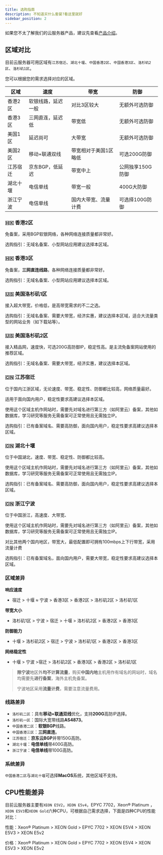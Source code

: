```yaml
---
title: 选购指南
description: 不知道买什么套餐?看这里就好
sidebar_position: 2
---
```

如果您不太了解我们的云服务器产品，建议先查看[产品介绍](/docs/rcs/)。

## 区域对比

目前云服务器可用区域有`江苏宿迁`、`湖北十堰`、`中国香港2区`、`中国香港3区`、`洛杉矶2区`、`洛杉矶1区`。

您可以根据您的需求选择对应的区域。


| 区域   | 速度        | 带宽          | 防御         |
|------|-----------|-------------|------------|
| 香港2区 | 软银线路，延迟一般 | 对比3区较大      | 无额外可选防御    |
| 香港3区 | 三网直连，延迟低  | 带宽低         | 无额外可选防御    |
| 美国1区 | 延迟尚可      | 大带宽         | 无额外可选防御    |
| 美国2区 | 移动+联通双线   | 带宽相对于美国1区略低 | 可选200G防御   |
| 江苏宿迁 | 京东BGP，低延迟 | 带宽中上        | 公网独享150G防御 |
| 湖北十堰 | 电信单线      | 带宽一般        | 400G大防御    |
|浙江宁波|电信单线| 国内大带宽、流量计费  | 可选择100G防御  |

### 🇭🇰 香港2区

免备案，采用BGP软银网络，各种网络连接质量都非常好。

选购指引：无域名备案、小型网站应用建议选择本区域。

### 🇭🇰 香港3区

免备案，**三网直连线路**，各种网络连接质量都非常好。

选购指引：无域名备案、小型网站应用建议选择本区域。

### 🇺🇸 美国洛杉矶1区

接入超大带宽，价格低，是高带宽需求的不二之选。

选购指引：无域名备案、需要大带宽，经济实惠，建议选择本区域，适合大流量类型的网站业务（如下载站等）。

### 🇺🇸 美国洛杉矶2区

接入精品网，速度快，可选200G高防御IP，稳定性高。是主流免备案网站使用的推荐区域。

选购指引：无域名备案、需要大带宽，经济实惠，建议选择本区域。

### 🇨🇳 江苏宿迁

位于国内江浙区域，无论速度、带宽、稳定性、防御都比较高，网络质量最好。

适用于面向国内用户，稳定性要求高建议选择本区域。

使用这个区域主机作网站时，需要先对域名进行第三方（如阿里云）备案，其他如数据库，学习研究等服务无需备案可正常使用且无需独立IP。

选购指引：已有备案域名、需要高防御，面向国内用户，稳定性要求高建议选择本区域。

### 🇨🇳 湖北十堰

位于中国湖北，速度、带宽、稳定性、防御都比较高。

使用这个区域主机作网站时，需要先对域名进行第三方（如阿里云）备案，其他如数据库，学习研究等服务无需备案可正常使用且无需独立IP。

选购指引：已有备案域名、需要高防御，面向国内用户，稳定性要求高建议选择本区域。

### 🇨🇳 浙江宁波

位于中国浙江，高速度、大带宽、

使用这个区域主机作网站时，需要先对域名进行第三方（如阿里云）备案，其他如数据库，学习研究等服务无需备案可正常使用且无需独立IP。

对比其他两个国内地区，带宽大，最低配置即可拥有100mbps上下行带宽，采用流量计费

选购指引：已有备案域名，面向国内用户，需要大带宽，稳定性要求高建议选择本区域。

### 区域差异

**响应速度**

* 宿迁 > 十堰 ≈ 宁波 > 香港3区 > 香港2区 > 洛杉矶2区 > 洛杉矶1区

**带宽大小**

* 洛杉矶1区 > 宁波 > 宿迁 > 十堰 > 洛杉矶2区 > 香港2区 > 香港3区

**防御能力**

* 十堰 > 洛杉矶2区 > 宿迁 > 宁波 >   洛杉矶1区 > 香港2区 > 香港3区

**网络稳定性**

* 十堰 > 宁波 >宿迁 >  洛杉矶2区 > 香港3区 > 香港2区 > 洛杉矶1区

> **除宁波**地区外**均不计算流量**，购买**中国内地**主机用作有域名的网站时，域名均需要先**进行备案**，海外主机免备案。
> 
> 宁波地区采用**流量计费**，需要注意流量费用。

### 线路差异

* `洛杉矶二区`：具有**移动+联通双线**优化，支持**200G**高防IP选择。
* `洛杉矶一区`：国际大宽带线路**AS4873**。
* `中国香港二区`：**软银BGP**线路。
* `中国香港三区`：**三网直连**。
* `江苏宿迁`：**京东云BGP**并带150G高防。
* `湖北十堰`：**电信单线**带400G高防。
* `浙江宁波`：**电信单线**带100G高防。

### 系统差异

`中国香港二区`与`湖北十堰`可选择**MacOS**系统，其他区域不支持。

## CPU性能差异

目前云服务器主要有`XEON E5V2`，`XEON E5v4`，EPYC 7702，Xeon® Platinum ，`XEON E5V3`和`XEON Gold`六种CPU，可根据自己需求选择，下面是四种CPU的性能对比：

性能：Xeon® Platinum > XEON Gold > EPYC 7702 > XEON E5V4 > XEON E5V3 > XEON E5v2

价格：Xeon® Platinum > XEON Gold > EPYC 7702 > XEON E5V4 > XEON E5V3 > XEON E5v2
